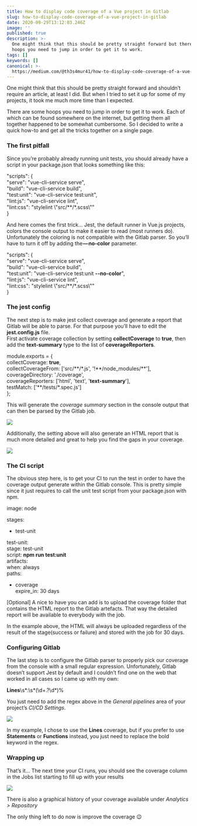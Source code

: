 ```yaml
---
title: How to display code coverage of a Vue project in Gitlab
slug: how-to-display-code-coverage-of-a-vue-project-in-gitlab
date: 2020-09-29T13:12:03.246Z
image: ''
published: true
description: >-
  One might think that this should be pretty straight forward but there are some
  hoops you need to jump in order to get it to work.
tags: []
keywords: []
canonical: >-
  https://medium.com/@th3s4mur41/how-to-display-code-coverage-of-a-vue-project-in-gitlab-9d1510a3e794
---
```


One might think that this should be pretty straight forward and shouldn’t require an article, at least I did. But when I tried to set it up for some of my projects, it took me much more time than I expected.

There are some hoops you need to jump in order to get it to work. Each of which can be found somewhere on the internet, but getting them all together happened to be somewhat cumbersome. So I decided to write a quick how-to and get all the tricks together on a single page.

### The first pitfall

Since you’re probably already running unit tests, you should already have a script in your package.json that looks something like this:

"scripts": {  
 "serve": "vue-cli-service serve",  
 "build": "vue-cli-service build",  
 "test:unit": "vue-cli-service test:unit",  
 "lint:js": "vue-cli-service lint",  
 "lint:css": "stylelint \\"src/\*\*/\*.scss\\""  
}

And here comes the first trick… Jest, the default runner in Vue.js projects, colors the console output to make it easier to read (most runners do). Unfortunately the coloring is not compatible with the Gitlab parser. So you’ll have to turn it off by adding the **— no-color** parameter.

"scripts": {  
 "serve": "vue-cli-service serve",  
 "build": "vue-cli-service build",  
 "test:unit": "vue-cli-service test:unit **\--no-color**",  
 "lint:js": "vue-cli-service lint",  
 "lint:css": "stylelint \\"src/\*\*/\*.scss\\""  
}

### The jest config

The next step is to make jest collect coverage and generate a report that Gitlab will be able to parse. For that purpose you’ll have to edit the **jest.config.js** file.  
First activate coverage collection by setting **collectCoverage** to **true**, then add the **text-summary** type to the list of **coverageReporters**.

module.exports = {  
 collectCoverage: **true**,  
 collectCoverageFrom: \['src/\*\*/\*.js', '!\*\*/node_modules/\*\*'\],  
 coverageDirectory: './coverage',  
 coverageReporters: \['html', 'text', '**text-summary**'\],  
 testMatch: \['\*\*/tests/\*.spec.js'\]  
};

This will generate the _coverage summary_ section in the console output that can then be parsed by the Gitlab job.

![](C:\src\test\medium-export\posts\md_1712848580652\img\1__RuwG__Vb8I5voXCXJQUdyjA.png)

Additionally, the setting above will also generate an HTML report that is much more detailed and great to help you find the gaps in your coverage.

![](C:\src\test\medium-export\posts\md_1712848580652\img\1__Zf__yRYHoFIJXUqbZF0fTNQ.png)

### The CI script

The obvious step here, is to get your CI to run the test in order to have the coverage output generate within the Gitlab console. This is pretty simple since it just requires to call the unit test script from your package.json with npm.

image: node

stages:

- test-unit

test-unit:  
 stage: test-unit  
 script: **npm run test:unit**  
 artifacts:  
 when: always  
 paths:

- coverage  
  expire_in: 30 days

\[Optional\] A nice to have you can add is to upload the coverage folder that contains the HTML report to the Gitlab artefacts. That way the detailed report will be available to everybody with the job.

In the example above, the HTML will always be uploaded regardless of the result of the stage(success or failure) and stored with the job for 30 days.

### Configuring Gitlab

The last step is to configure the Gitlab parser to properly pick our coverage from the console with a small regular expression. Unfortunately, Gitlab doesn’t support Jest by default and I couldn’t find one on the web that worked in all cases so I came up with my own:

**Lines**\\s\*:\\s\*(\\d+.?\\d\*)%

You just need to add the regex above in the _General pipelines_ area of your project’s _CI/CD Settings_.

![](C:\src\test\medium-export\posts\md_1712848580652\img\1__uR__wEY2ggABNTc3Hnpg6Pw.png)

In my example, I chose to use the **Lines** coverage, but if you prefer to use **Statements** or **Functions** instead, you just need to replace the bold keyword in the regex.

### Wrapping up

That’s it… The next time your CI runs, you should see the coverage column in the Jobs list starting to fill up with your results

![](C:\src\test\medium-export\posts\md_1712848580652\img\1__98ZWHcJoJIijtzj8NG7yQQ.png)

There is also a graphical history of your coverage available under _Analytics > Repository_

The only thing left to do now is improve the coverage 😉
